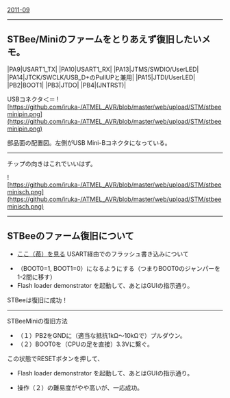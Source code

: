 ﻿[2011-09](2011-09.md) 

- - - -
## STBee/Miniのファームをとりあえず復旧したいメモ。


|PA9|USART1_TX|
|PA10|USART1_RX|
|PA13|JTMS/SWDIO/UserLED|
|PA14|JTCK/SWCLK/USB_D+のPullUPと兼用|
|PA15|JTDI/UserLED|
|PB2|BOOT1|
|PB3|JTDO|
|PB4|(JNTRST)|

USBコネクタ＜＝ ![https://github.com/iruka-/ATMEL_AVR/blob/master/web/upload/STM/stbeeminipin.png](https://github.com/iruka-/ATMEL_AVR/blob/master/web/upload/STM/stbeeminipin.png) 

部品面の配置図。左側がUSB Mini-Bコネクタになっている。

- - - -

チップの向きはこれでいいはず。

![https://github.com/iruka-/ATMEL_AVR/blob/master/web/upload/STM/stbeeminisch.png](https://github.com/iruka-/ATMEL_AVR/blob/master/web/upload/STM/stbeeminisch.png) 


- - - -
## STBeeのファーム復旧について

- [ここ（苺）を見る](http://strawberry-linux.com/stbee/bb?c=&amp;s=&amp;offset=50)  USART経由でのフラッシュ書き込みについて

<!-- dummy comment line for breaking list -->

- （BOOT0=1, BOOT1=0）になるようにする（つまりBOOT0のジャンパーを1-2間に移す）
- Flash loader demonstrator を起動して、あとはGUIの指示通り。

<!-- dummy comment line for breaking list -->

STBeeは復旧に成功！

- - - -
STBeeMiniの復旧方法

- （１）PB2をGNDに（適当な抵抗1kΩ〜10kΩで）プルダウン。
- （２）BOOT0を（CPUの足を直接）3.3Vに繋ぐ。

<!-- dummy comment line for breaking list -->

この状態でRESETボタンを押して、
- Flash loader demonstrator を起動して、あとはGUIの指示通り。

<!-- dummy comment line for breaking list -->

- 操作（２）の難易度がやや高いが、一応成功。

